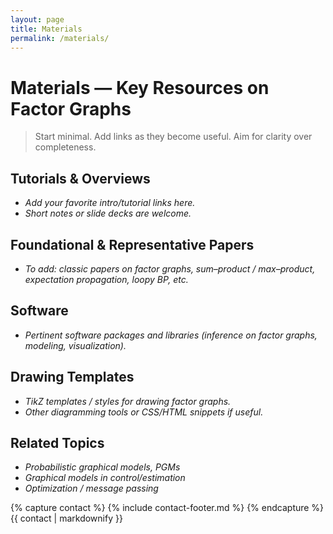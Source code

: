 ```yaml
---
layout: page
title: Materials
permalink: /materials/
---
```


# Materials — Key Resources on Factor Graphs

> Start minimal. Add links as they become useful. Aim for clarity over completeness.

## Tutorials & Overviews
- _Add your favorite intro/tutorial links here._
- _Short notes or slide decks are welcome._

## Foundational & Representative Papers
- _To add: classic papers on factor graphs, sum–product / max–product, expectation propagation, loopy BP, etc._

## Software
- _Pertinent software packages and libraries (inference on factor graphs, modeling, visualization)._

## Drawing Templates
- _TikZ templates / styles for drawing factor graphs._
- _Other diagramming tools or CSS/HTML snippets if useful._

## Related Topics
- _Probabilistic graphical models, PGMs_
- _Graphical models in control/estimation_
- _Optimization / message passing_

{% capture contact %}
{% include contact-footer.md %}
{% endcapture %}
{{ contact | markdownify }}
